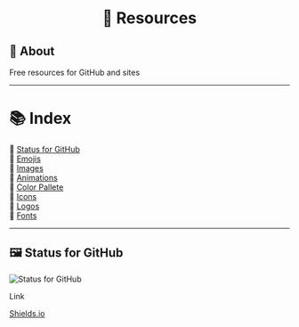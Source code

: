 # <p align="center">💫 Resources</p>

## 📝 About
Free resources for GitHub and sites

---

# 📚 Index
🔖 [Status for GitHub](#🖼️-status-for-github)<br>
🔖 [Emojis]()<br>
🔖 [Images]()<br>
🔖 [Animations]()<br>
🔖 [Color Pallete]()<br>
🔖 [Icons]()<br>
🔖 [Logos]()<br>
🔖 [Fonts]()<br>

---

## 🖼️ Status for GitHub

![Status for GitHub](https://img.shields.io/badge/Status-for%20GitHub-orange)

Link

[Shields.io](https://shields.io/)



